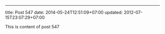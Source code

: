 ---
title: Post 547
date: 2014-05-24T12:51:09+07:00
updated: 2012-07-15T23:07:29+07:00

This is content of post 547